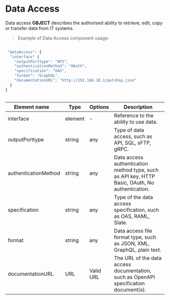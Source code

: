 # Data Access

Data access **OBJECT** describes the authorised ability to retrieve, edit, copy or transfer data from IT systems.

> Example of Data Access component usage:

```javascript
 
 "dataAccess": {
  "interface" {
    "outputPorttype": "API",
    "authenticationMethod": "OAuth",
    "specification": "OAS",
    "format": "GraphQL",
    "documentationURL": "http://192.168.10.1/petshop.json"
  }
}
  
```
| <div style="width:150px">Element name</div>   | Type  | Options  | Description  |
|---|---|---|---|
| interface | element | - | Reference to the ability to use data. |
| outputPorttype | string | any  | 	Type of data access, such as API, SQL, sFTP, gRPC. |
| authenticationMethod | string | any  | Data access authentication method type, such as API key, HTTP Basic, OAuth, No authentication. |
| specification | string | any  | Type of the data access specification, such as OAS, RAML, Slate. |
| format | string | any | 	Data access file format type, such as JSON, XML, GraphQL, plain text. |
| documentationURL | URL | Valid URL  | The URL of the data access documentation, such as OpenAPI specification document(s).|
